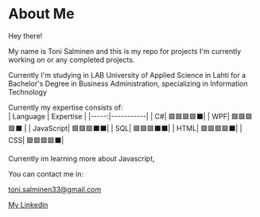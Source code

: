 # About Me
Hey there!

My name is Toni Salminen and this is my repo for projects I'm currently working on or any completed projects.

Currently I'm studying in LAB University of Applied Science in Lahti for a Bachelor's Degree in Business Administration, specializing in Information Technology

Currently my expertise consists of:<br>
| Language | Expertise |
|-----:|-----------|
|     C#| :green_square::green_square::green_square::green_square::black_large_square:|
|     WPF| :green_square::green_square::green_square::green_square::black_large_square:    |
|     JavaScript| :green_square::green_square::green_square::black_large_square::black_large_square:|
|     SQL| :green_square::green_square::green_square::black_large_square::black_large_square:|
|     HTML| :green_square::green_square::green_square::green_square::black_large_square:|
|     CSS| :green_square::green_square::green_square::green_square::black_large_square:|

Currently im learning more about Javascript, 

You can contact me in:

toni.salminen33@gmail.com

[My Linkedin](https://www.linkedin.com/in/toni-salminen-7b51a3222/)
